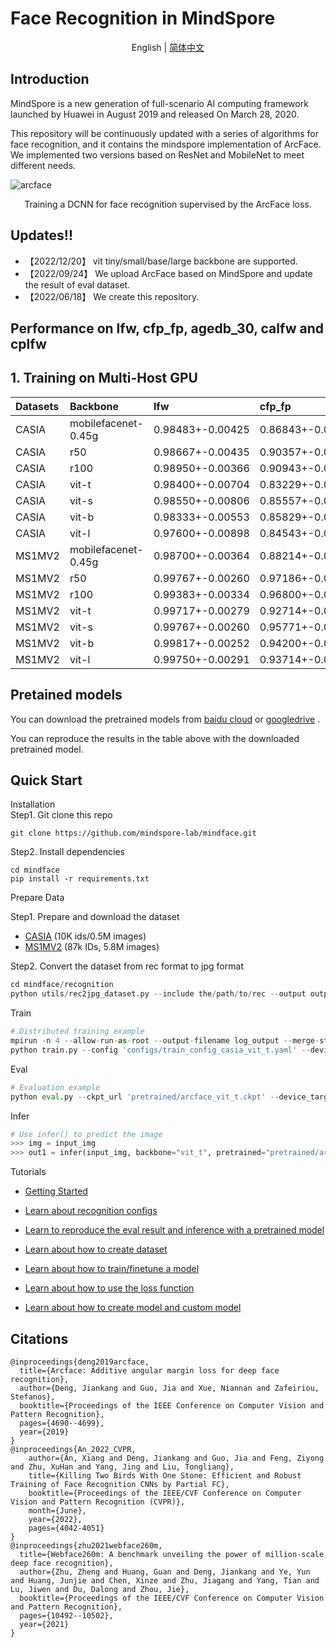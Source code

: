 # Face Recognition in MindSpore
<div align="center">

English | [简体中文](README_zh-CN.md)

</div>

## Introduction
MindSpore is a new generation of full-scenario AI computing framework launched by Huawei in August 2019 and released On March 28, 2020.

This repository will be continuously updated with a series of algorithms for face recognition, and it contains the mindspore implementation of ArcFace. We implemented two versions based on ResNet and MobileNet to meet different needs.

![arcface](https://user-images.githubusercontent.com/39859528/213472422-844c80c5-fea9-4d92-920a-d8bcac39c37a.png)

<div align="center">Training a DCNN for face recognition supervised by the ArcFace loss. </div>

## Updates!!
+ 【2022/12/20】 vit tiny/small/base/large backbone are supported.
+ 【2022/09/24】 We upload ArcFace based on MindSpore and update the result of eval dataset.
+ 【2022/06/18】 We create this repository.

## Performance on lfw, cfp_fp, agedb_30, calfw and cplfw

## 1. Training on Multi-Host GPU

| Datasets       | Backbone            | lfw         | cfp_fp      | agedb_30    | calfw | cplfw |
|:---------------|:--------------------|:------------|:------------|:------------|:------------|:------------|
| CASIA         | mobilefacenet-0.45g | 0.98483+-0.00425 | 0.86843+-0.01838 | 0.90133+-0.02118 | 0.90917+-0.01294 | 0.81217+-0.02232 |
| CASIA         | r50 | 0.98667+-0.00435 | 0.90357+-0.01300 | 0.91750+-0.02277 | 0.92033+-0.01122 | 0.83667+-0.01719 |
| CASIA         | r100 | 0.98950+-0.00366 | 0.90943+-0.01300 | 0.91833+-0.01655 | 0.92433+-0.01017 | 0.84967+-0.01904 |
| CASIA         | vit-t | 0.98400+-0.00704 | 0.83229+-0.01877 | 0.87283+-0.02468 | 0.90667+-0.00934 | 0.80700+-0.01767 |
| CASIA         | vit-s | 0.98550+-0.00806 | 0.85557+-0.01617 | 0.87850+-0.02194 | 0.91083+-0.00876 | 0.82500+-0.01685 |
| CASIA         | vit-b | 0.98333+-0.00553 | 0.85829+-0.01836 | 0.87417+-0.01838 | 0.90800+-0.00968 | 0.81400+-0.02236 |
| CASIA         | vit-l | 0.97600+-0.00898 | 0.84543+-0.01718 | 0.85317+-0.01411 | 0.89733+-0.00910 | 0.79550+-0.01648 |
| MS1MV2         | mobilefacenet-0.45g| 0.98700+-0.00364 | 0.88214+-0.01493 | 0.90950+-0.02076 | 0.91750+-0.01088 | 0.82633+-0.02014 |
| MS1MV2         | r50 | 0.99767+-0.00260 | 0.97186+-0.00652 | 0.97783+-0.00869 | 0.96067+-0.01121 | 0.92033+-0.01732 |
| MS1MV2         | r100 | 0.99383+-0.00334 | 0.96800+-0.01042 | 0.93767+-0.01724 | 0.93267+-0.01327 | 0.89150+-0.01763 |
| MS1MV2         | vit-t | 0.99717+-0.00279 | 0.92714+-0.01389 | 0.96717+-0.00727 | 0.95600+-0.01198 | 0.89950+-0.01291 |
| MS1MV2         | vit-s | 0.99767+-0.00260 | 0.95771+-0.01058 | 0.97617+-0.00972 | 0.95800+-0.01142 | 0.91267+-0.01104 |
| MS1MV2         | vit-b | 0.99817+-0.00252 | 0.94200+-0.01296 | 0.97517+-0.00858 | 0.96000+-0.01179 | 0.90967+-0.01152 |
| MS1MV2         | vit-l | 0.99750+-0.00291 | 0.93714+-0.01498 | 0.96483+-0.01031 | 0.95817+-0.01158 | 0.90450+-0.01062 |


## Pretained models
You can download the pretrained models from [baidu cloud](https://pan.baidu.com/s/1iLw5kOt4Bzr5slA2L9yG_A?pwd=3ggw) or [googledrive](https://drive.google.com/drive/folders/1VoaRX2hpbnC0D1pQ7ex1Trp2EpbYlcAj?usp=sharing) .

You can reproduce the results in the table above with the downloaded pretrained model.

## Quick Start

<summary>Installation</summary>
Step1. Git clone this repo

```shell
git clone https://github.com/mindspore-lab/mindface.git
```

Step2. Install dependencies
```shell
cd mindface
pip install -r requirements.txt
```


<summary>Prepare Data</summary>

Step1. Prepare and download the dataset 
- [CASIA](https://github.com/deepinsight/insightface/tree/master/recognition/_datasets_#casia-webface-10k-ids05m-images-1) (10K ids/0.5M images)
- [MS1MV2](https://github.com/deepinsight/insightface/tree/master/recognition/_datasets_#ms1m-arcface-85k-ids58m-images-57) (87k IDs, 5.8M images)

Step2. Convert the dataset from rec format to jpg format
```python
cd mindface/recognition
python utils/rec2jpg_dataset.py --include the/path/to/rec --output output/path
```

<summary>Train</summary>

```python
# Distributed training example
mpirun -n 4 --allow-run-as-root --output-filename log_output --merge-stderr-to-stdout \
python train.py --config 'configs/train_config_casia_vit_t.yaml' --device_target 'GPU'
```

<summary>Eval</summary>

```python
# Evaluation example
python eval.py --ckpt_url 'pretrained/arcface_vit_t.ckpt' --device_target "GPU" --model "vit_t" --target lfw,cfp_fp,agedb_30,calfw,cplfw
```

<summary>Infer</summary>

```python
# Use infer() to predict the image
>>> img = input_img
>>> out1 = infer(input_img, backbone="vit_t", pretrained="pretrained/arcface_vit_t.ckpt")
```


<summary>Tutorials</summary>

- [Getting Started](../../tutorials/recognition/get_started.md) 
  
- [Learn about recognition configs](../../tutorials/recognition/config.md) 
- [Learn to reproduce the eval result and inference with a pretrained model](../../tutorials/recognition/inference.md) 
- [Learn about how to create dataset](../../tutorials/recognition/dataset.md)
- [Learn about how to train/finetune a model](../../tutorials/recognition/finetune.md)
- [Learn about how to use the loss function](../../tutorials/recognition/loss.md)
- [Learn about how to create model and custom model](../../tutorials/recognition/model.md)



## Citations

```
@inproceedings{deng2019arcface,
  title={Arcface: Additive angular margin loss for deep face recognition},
  author={Deng, Jiankang and Guo, Jia and Xue, Niannan and Zafeiriou, Stefanos},
  booktitle={Proceedings of the IEEE Conference on Computer Vision and Pattern Recognition},
  pages={4690--4699},
  year={2019}
}
@inproceedings{An_2022_CVPR,
    author={An, Xiang and Deng, Jiankang and Guo, Jia and Feng, Ziyong and Zhu, XuHan and Yang, Jing and Liu, Tongliang},
    title={Killing Two Birds With One Stone: Efficient and Robust Training of Face Recognition CNNs by Partial FC},
    booktitle={Proceedings of the IEEE/CVF Conference on Computer Vision and Pattern Recognition (CVPR)},
    month={June},
    year={2022},
    pages={4042-4051}
}
@inproceedings{zhu2021webface260m,
  title={Webface260m: A benchmark unveiling the power of million-scale deep face recognition},
  author={Zhu, Zheng and Huang, Guan and Deng, Jiankang and Ye, Yun and Huang, Junjie and Chen, Xinze and Zhu, Jiagang and Yang, Tian and Lu, Jiwen and Du, Dalong and Zhou, Jie},
  booktitle={Proceedings of the IEEE/CVF Conference on Computer Vision and Pattern Recognition},
  pages={10492--10502},
  year={2021}
}
```
